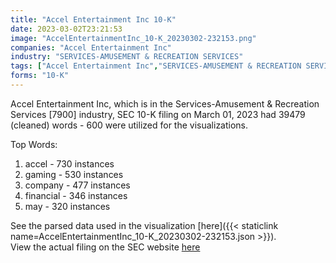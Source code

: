 ```yaml
---
title: "Accel Entertainment Inc 10-K"
date: 2023-03-02T23:21:53
image: "AccelEntertainmentInc_10-K_20230302-232153.png"
companies: "Accel Entertainment Inc"
industry: "SERVICES-AMUSEMENT & RECREATION SERVICES"
tags: ["Accel Entertainment Inc","SERVICES-AMUSEMENT & RECREATION SERVICES","03-01-2023","10-K"]
forms: "10-K"
---
```

Accel Entertainment Inc, which is in the Services-Amusement & Recreation Services [7900] industry, SEC 10-K filing on March 01, 2023 had 39479 (cleaned) words - 600 were utilized for the visualizations.

Top Words:
1. accel - 730 instances
2. gaming - 530 instances
3. company - 477 instances
4. financial - 346 instances
5. may - 320 instances


See the parsed data used in the visualization [here]({{< staticlink name=AccelEntertainmentInc_10-K_20230302-232153.json >}}).  
View the actual filing on the SEC website [here](https://www.sec.gov/Archives/edgar/data/1698991/0001698991-23-000010.txt)
